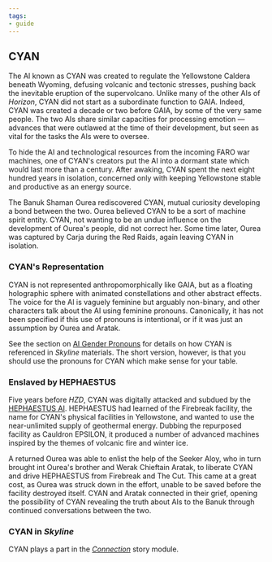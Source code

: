 ```yaml
---
tags:
- guide
---
```


## CYAN

The AI known as CYAN was created to regulate the Yellowstone Caldera beneath Wyoming, defusing volcanic and tectonic stresses, pushing back the inevitable eruption of the supervolcano.
Unlike many of the other AIs of _Horizon_, CYAN did not start as a subordinate function to GAIA.
Indeed, CYAN was created a decade or two before GAIA, by some of the very same people.
The two AIs share similar capacities for processing emotion — advances that were outlawed at the time of their development, but seen as vital for the tasks the AIs were to oversee.

To hide the AI and technological resources from the incoming FARO war machines, one of CYAN's creators put the AI into a dormant state which would last more than a century.
After awaking, CYAN spent the next eight hundred years in isolation, concerned only with keeping Yellowstone stable and productive as an energy source.

The Banuk Shaman Ourea rediscovered CYAN, mutual curiosity developing a bond between the two.
Ourea believed CYAN to be a sort of machine spirit entity.
CYAN, not wanting to be an undue influence on the development of Ourea's people, did not correct her.
Some time later, Ourea was captured by Carja during the Red Raids, again leaving CYAN in isolation.

### CYAN's Representation

CYAN is not represented anthropomorphically like GAIA, but as a floating holographic sphere with animated constellations and other abstract effects.
The voice for the AI is vaguely feminine but arguably non-binary, and other characters talk about the AI using feminine pronouns.
Canonically, it has not been specified if this use of pronouns is intentional, or if it was just an assumption by Ourea and Aratak.

See the section on [AI Gender Pronouns](203-ai-gender.md) for details on how CYAN is referenced in _Skyline_ materials.
The short version, however, is that you should use the pronouns for CYAN which make sense for your table.

### Enslaved by HEPHAESTUS

Five years before _HZD_, CYAN was digitally attacked and subdued by the [HEPHAESTUS AI](215-hephaestus.md).
HEPHAESTUS had learned of the Firebreak facility, the name for CYAN's physical facilities in Yellowstone, and wanted to use the near-unlimited supply of geothermal energy.
Dubbing the repurposed facility as Cauldron EPSILON, it produced a number of advanced machines inspired by the themes of volcanic fire and winter ice.

A returned Ourea was able to enlist the help of the Seeker Aloy, who in turn brought int Ourea's brother and Werak Chieftain Aratak, to liberate CYAN and drive HEPHAESTUS from Firebreak and The Cut.
This came at a great cost, as Ourea was struck down in the effort, unable to be saved before the facility destroyed itself.
CYAN and Aratak connected in their grief, opening the possibility of CYAN revealing the truth about AIs to the Banuk through continued conversations between the two.

### CYAN in _Skyline_

CYAN plays a part in the [_Connection_](../../story/connection) story module.
